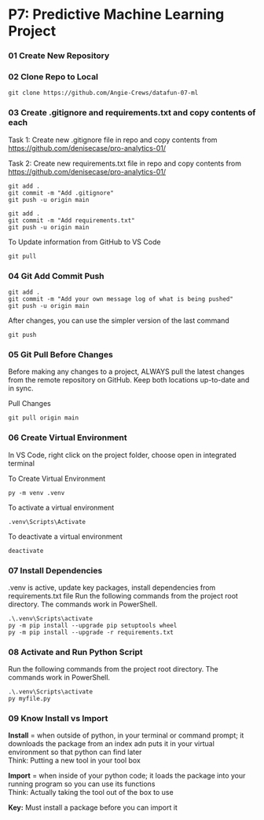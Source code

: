 # P7: Predictive Machine Learning Project

### 01 Create New Repository

### 02 Clone Repo to Local
```shell
git clone https://github.com/Angie-Crews/datafun-07-ml
```

### 03 Create .gitignore and requirements.txt and copy contents of each
Task 1:  Create new .gitignore file in repo and copy contents from https://github.com/denisecase/pro-analytics-01/

Task 2:  Create new requirements.txt file in repo and copy contents from https://github.com/denisecase/pro-analytics-01/

```shell
git add .
git commit -m "Add .gitignore"
git push -u origin main
```

```shell
git add .
git commit -m "Add requirements.txt"
git push -u origin main
```
To Update information from GitHub to VS Code

```shell
git pull
```
### 04 Git Add Commit Push

```shell
git add .
git commit -m "Add your own message log of what is being pushed"
git push -u origin main
```
After changes, you can use the simpler version of the last command
```shell
git push
```

### 05 Git Pull Before Changes
Before making any changes to a project, ALWAYS pull the latest changes from the remote repository on GitHub. Keep both locations up-to-date and in sync.

Pull Changes
```shell
git pull origin main
```
### 06 Create Virtual Environment
In VS Code, right click on the project folder, choose open in integrated terminal

To Create Virtual Environment

```shell
py -m venv .venv
```
To activate a virtual environment

```shell
.venv\Scripts\Activate
```
To deactivate a virtual environment

```shell
deactivate
```

### 07 Install Dependencies
.venv is active, update key packages, install dependencies from requirements.txt file
Run the following commands from the project root directory. The commands work in PowerShell.

```shell
.\.venv\Scripts\activate
py -m pip install --upgrade pip setuptools wheel
py -m pip install --upgrade -r requirements.txt
```

### 08 Activate and Run Python Script
Run the following commands from the project root directory. The commands work in PowerShell.

```shell
.\.venv\Scripts\activate
py myfile.py
```

### 09 Know Install vs Import
**Install** = when outside of python, in your terminal or command prompt; it downloads the package from an index adn puts it in your virtual environment so that python can find later  
     Think: Putting a new tool in your tool box  
     
**Import** = when inside of your python code; it loads the package into your running program so you can use its functions  
     Think: Actually taking the tool out of the box to use  

**Key:** Must install a package before you can import it
